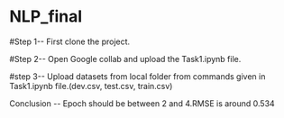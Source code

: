 # NLP_final

#Step 1-- First clone the project.


#Step 2-- Open Google collab and upload the Task1.ipynb file.


#step 3-- Upload datasets from local folder from commands given in Task1.ipynb file.(dev.csv, test.csv, train.csv)




Conclusion -- Epoch should be between 2 and 4.RMSE is around 0.534
